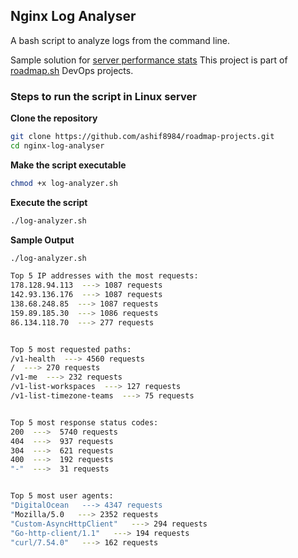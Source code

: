 ## Nginx Log Analyser
A bash script to analyze logs from the command line.

Sample solution for [server performance stats](https://roadmap.sh/projects/nginx-log-analyser)
This project is part of [roadmap.sh](https://roadmap.sh/projects) DevOps projects.

### Steps to run the script in Linux server


**Clone the repository**

```sh
git clone https://github.com/ashif8984/roadmap-projects.git
cd nginx-log-analyser
```


**Make the script executable**

```sh
chmod +x log-analyzer.sh
```

**Execute the script**

```sh
./log-analyzer.sh

```

**Sample Output**
```sh
./log-analyzer.sh

Top 5 IP addresses with the most requests:
178.128.94.113  ---> 1087 requests
142.93.136.176  ---> 1087 requests
138.68.248.85  ---> 1087 requests
159.89.185.30  ---> 1086 requests
86.134.118.70  ---> 277 requests


Top 5 most requested paths:
/v1-health  ---> 4560 requests
/  ---> 270 requests
/v1-me  ---> 232 requests
/v1-list-workspaces  ---> 127 requests
/v1-list-timezone-teams  ---> 75 requests


Top 5 most response status codes:
200  --->  5740 requests
404  --->  937 requests
304  --->  621 requests
400  --->  192 requests
"-"  --->  31 requests


Top 5 most user agents:
"DigitalOcean   ---> 4347 requests
"Mozilla/5.0   ---> 2352 requests
"Custom-AsyncHttpClient"   ---> 294 requests
"Go-http-client/1.1"   ---> 194 requests
"curl/7.54.0"   ---> 162 requests
```





